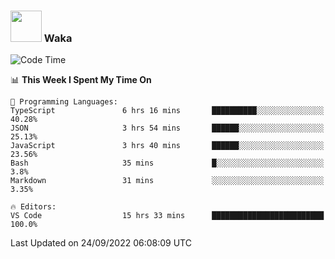 ### <img src="https://media.giphy.com/media/VgCDAzcKvsR6OM0uWg/giphy.gif" width="50"> Waka

  <!--START_SECTION:waka-->
![Code Time](http://img.shields.io/badge/Code%20Time-890%20hrs%2053%20mins-blue)

📊 **This Week I Spent My Time On** 

```text
💬 Programming Languages: 
TypeScript               6 hrs 16 mins       ██████████░░░░░░░░░░░░░░░   40.28% 
JSON                     3 hrs 54 mins       ██████░░░░░░░░░░░░░░░░░░░   25.13% 
JavaScript               3 hrs 40 mins       ██████░░░░░░░░░░░░░░░░░░░   23.56% 
Bash                     35 mins             █░░░░░░░░░░░░░░░░░░░░░░░░   3.8% 
Markdown                 31 mins             ░░░░░░░░░░░░░░░░░░░░░░░░░   3.35%

🔥 Editors: 
VS Code                  15 hrs 33 mins      █████████████████████████   100.0%

```


 Last Updated on 24/09/2022 06:08:09 UTC
<!--END_SECTION:waka-->
